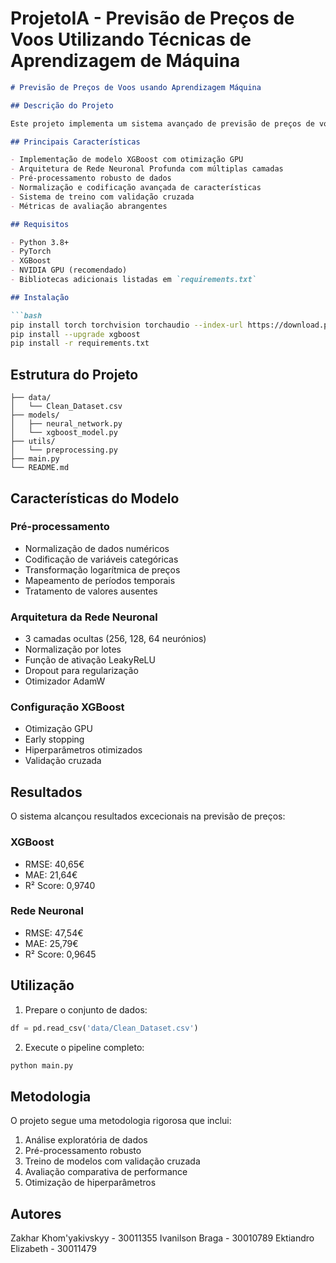 # ProjetoIA - Previsão de Preços de Voos Utilizando Técnicas de Aprendizagem de Máquina





```markdown
# Previsão de Preços de Voos usando Aprendizagem Máquina

## Descrição do Projeto

Este projeto implementa um sistema avançado de previsão de preços de voos utilizando técnicas de aprendizagem máquina. O sistema combina dois modelos complementares - XGBoost e Redes Neuronais Profundas - para prever preços de passagens aéreas com alta precisão.

## Principais Características

- Implementação de modelo XGBoost com otimização GPU
- Arquitetura de Rede Neuronal Profunda com múltiplas camadas
- Pré-processamento robusto de dados
- Normalização e codificação avançada de características
- Sistema de treino com validação cruzada
- Métricas de avaliação abrangentes

## Requisitos

- Python 3.8+
- PyTorch
- XGBoost
- NVIDIA GPU (recomendado)
- Bibliotecas adicionais listadas em `requirements.txt`

## Instalação

```bash
pip install torch torchvision torchaudio --index-url https://download.pytorch.org/whl/cu118
pip install --upgrade xgboost
pip install -r requirements.txt
```

## Estrutura do Projeto

```
├── data/
│   └── Clean_Dataset.csv
├── models/
│   ├── neural_network.py
│   └── xgboost_model.py
├── utils/
│   └── preprocessing.py
├── main.py
└── README.md
```

## Características do Modelo

### Pré-processamento
- Normalização de dados numéricos
- Codificação de variáveis categóricas
- Transformação logarítmica de preços
- Mapeamento de períodos temporais
- Tratamento de valores ausentes

### Arquitetura da Rede Neuronal
- 3 camadas ocultas (256, 128, 64 neurónios)
- Normalização por lotes
- Função de ativação LeakyReLU
- Dropout para regularização
- Otimizador AdamW

### Configuração XGBoost
- Otimização GPU
- Early stopping
- Hiperparâmetros otimizados
- Validação cruzada

## Resultados

O sistema alcançou resultados excecionais na previsão de preços:

### XGBoost
- RMSE: 40,65€
- MAE: 21,64€
- R² Score: 0,9740

### Rede Neuronal
- RMSE: 47,54€
- MAE: 25,79€
- R² Score: 0,9645

## Utilização

1. Prepare o conjunto de dados:
```python
df = pd.read_csv('data/Clean_Dataset.csv')
```

2. Execute o pipeline completo:
```python
python main.py
```

## Metodologia

O projeto segue uma metodologia rigorosa que inclui:
1. Análise exploratória de dados
2. Pré-processamento robusto
3. Treino de modelos com validação cruzada
4. Avaliação comparativa de performance
5. Otimização de hiperparâmetros


## Autores

Zakhar Khom'yakivskyy - 30011355
Ivanilson Braga - 30010789
Ektiandro Elizabeth - 30011479


